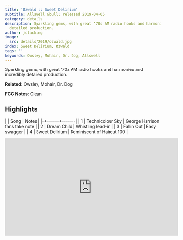```yaml
---
title: 'Øzwald :: Sweet Delirium'
subtitle: Allswell &bull; released 2019-04-05
category: details
description: Sparkling gems, with great ‘70s AM radio hooks and harmonies and incredibly
  detailed production.
author: jclacking
image:
  src: details/2019/ozwald.jpg
index: Sweet Delirium, Øzwald
tags: ''
keywords: Owsley, Mohair, Dr. Dog, Allswell
---
```

Sparkling gems, with great ‘70s AM radio hooks and harmonies and incredibly detailed production.<!--more-->

**Related**: Owsley, Mohair, Dr. Dog

**FCC Notes**: Clean

## Highlights

| | Song | Notes |
|-+------+-------|
| 1 | Technicolour Sky | George Harrison fans take note |
| 2 | Dream Child | Whistling lead-in |
| 3 | Fallin Out | Easy swagger |
| 4 | Sweet Delirium | Reminiscent of Haircut 100 |

<div class="tlo-detail-video"><iframe width="560" height="315" src="https://www.youtube.com/embed/FBnpaI8L49w" frameborder="0" allow="autoplay; encrypted-media" allowfullscreen></iframe></div>

